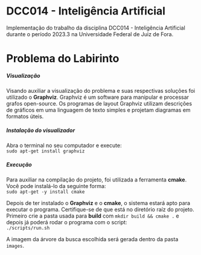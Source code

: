 # DCC014 - Inteligência Artificial

Implementação do trabalho da disciplina DCC014 - Inteligência Artificial durante o período 2023.3 na Universidade Federal de Juiz de Fora.

# Problema do Labirinto

##### Visualização

Visando auxiliar a visualização do problema e suas respectivas soluções foi utilizado o **Graphviz**. Graphviz é um software para manipular e processar grafos open-source. Os programas de layout Graphviz utilizam descrições de gráficos em uma linguagem de texto simples e projetam diagramas em formatos úteis.

##### Instalação do visualizador

Abra o terminal no seu computador e execute:<br/>
`sudo apt-get install graphviz`

##### Execução

Para auxiliar na compilação do projeto, foi utilizada a ferramenta **cmake**. Você pode instalá-lo da seguinte forma:<br/>
`sudo apt-get -y install cmake`

Depois de ter instalado o **Graphviz** e o **cmake**, o sistema estará apto para executar o programa.
Certifique-se de que está no diretório raíz do projeto. Primeiro crie a pasta usada para **build** com `mkdir build && cmake .` e depois já poderá rodar o programa com o script:<br/>
`./scripts/run.sh`

A imagem da árvore da busca escolhida será gerada dentro da pasta `images`.
